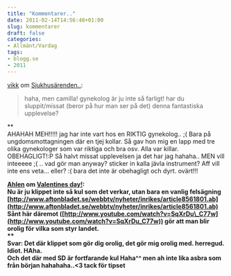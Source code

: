 ```yaml
---
title: "Kommentarer.."
date: 2011-02-14T14:56:48+01:00
slug: kommentarer
draft: false
categories:
- Allmänt/Vardag
tags:
- blogg.se
- 2011
---
```

[vikk](http://insomniia.blogg.se/) om [Sjukhusärenden..](http://camillalovgren.blogg.se/2011/february/sjukhusarenden.html):

> haha, men camilla! gynekolog är ju inte så farligt! har du sluppit/missat (beror på hur man ser på det) denna fantastiska upplevelse?

**  
AHAHAH MEH!!!!! jag har inte vart hos en RIKTIG gynekolog.. ;( Bara på ungdomsmottagningen där en tjej kollar. Så gav hon mig en lapp med tre olika gynekologer som var riktiga och bra osv. Alla var killar. OBEHAGLIGT!:P Så halvt missat upplevelsen ja det har jag hahaha.. MEN vill inteeeee ;( .. vad gör man anyway? sticker in kalla jävla instrument? Aff vill inte ens veta... eller? :( bara det inte är obehagligt och dyrt. ovärt!!!  
  
  
**[Ahlen](http://ahlendenriktige.blogspot.com/) om [Valentines day!](http://camillalovgren.blogg.se/2011/february/valentines-day.html):  
Nu är ju klippet inte så kul som det verkar, utan bara en vanlig felsägning [http://www.aftonbladet.se/webbtv/nyheter/inrikes/article8561801.ab](http://www.aftonbladet.se/webbtv/nyheter/inrikes/article8561801.ab)  
Sånt här däremot ([http://www.youtube.com/watch?v=SqXrDu\_C77w](http://www.youtube.com/watch?v=SqXrDu_C77w)) gör att man blir orolig för vilka som styr landet.  
**  
Svar: Det där klippet som gör dig orolig, det gör mig orolig med. herregud. Idiot. HAha.  
Och det där med SD är fortfarande kul Haha^^ men ah inte lika asbra som från början hahahaha..<3 tack för tipset**  

>   
>